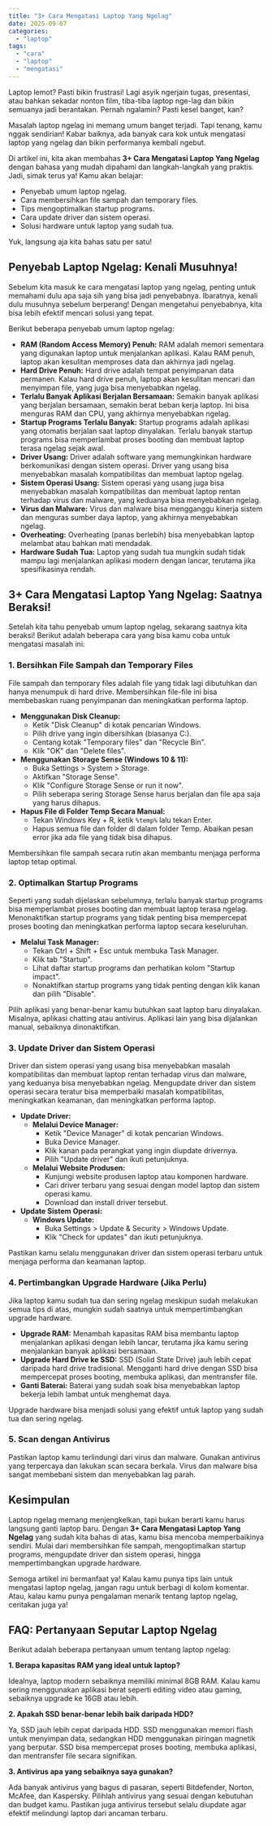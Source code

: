 ```yaml
---
title: "3+ Cara Mengatasi Laptop Yang Ngelag"
date: 2025-09-07
categories: 
  - "laptop"
tags: 
  - "cara"
  - "laptop"
  - "mengatasi"
---
```


Laptop lemot? Pasti bikin frustrasi! Lagi asyik ngerjain tugas, presentasi, atau bahkan sekadar nonton film, tiba-tiba laptop nge-lag dan bikin semuanya jadi berantakan. Pernah ngalamin? Pasti kesel banget, kan?

Masalah laptop ngelag ini memang umum banget terjadi. Tapi tenang, kamu nggak sendirian! Kabar baiknya, ada banyak cara kok untuk mengatasi laptop yang ngelag dan bikin performanya kembali ngebut.

Di artikel ini, kita akan membahas **3+ Cara Mengatasi Laptop Yang Ngelag** dengan bahasa yang mudah dipahami dan langkah-langkah yang praktis. Jadi, simak terus ya! Kamu akan belajar:

- Penyebab umum laptop ngelag.
- Cara membersihkan file sampah dan temporary files.
- Tips mengoptimalkan startup programs.
- Cara update driver dan sistem operasi.
- Solusi hardware untuk laptop yang sudah tua.

Yuk, langsung aja kita bahas satu per satu!

## Penyebab Laptop Ngelag: Kenali Musuhnya!

Sebelum kita masuk ke cara mengatasi laptop yang ngelag, penting untuk memahami dulu apa saja sih yang bisa jadi penyebabnya. Ibaratnya, kenali dulu musuhnya sebelum berperang! Dengan mengetahui penyebabnya, kita bisa lebih efektif mencari solusi yang tepat.

Berikut beberapa penyebab umum laptop ngelag:

- **RAM (Random Access Memory) Penuh:** RAM adalah memori sementara yang digunakan laptop untuk menjalankan aplikasi. Kalau RAM penuh, laptop akan kesulitan memproses data dan akhirnya jadi ngelag.
- **Hard Drive Penuh:** Hard drive adalah tempat penyimpanan data permanen. Kalau hard drive penuh, laptop akan kesulitan mencari dan menyimpan file, yang juga bisa menyebabkan ngelag.
- **Terlalu Banyak Aplikasi Berjalan Bersamaan:** Semakin banyak aplikasi yang berjalan bersamaan, semakin berat beban kerja laptop. Ini bisa menguras RAM dan CPU, yang akhirnya menyebabkan ngelag.
- **Startup Programs Terlalu Banyak:** Startup programs adalah aplikasi yang otomatis berjalan saat laptop dinyalakan. Terlalu banyak startup programs bisa memperlambat proses booting dan membuat laptop terasa ngelag sejak awal.
- **Driver Usang:** Driver adalah software yang memungkinkan hardware berkomunikasi dengan sistem operasi. Driver yang usang bisa menyebabkan masalah kompatibilitas dan membuat laptop ngelag.
- **Sistem Operasi Usang:** Sistem operasi yang usang juga bisa menyebabkan masalah kompatibilitas dan membuat laptop rentan terhadap virus dan malware, yang keduanya bisa menyebabkan ngelag.
- **Virus dan Malware:** Virus dan malware bisa mengganggu kinerja sistem dan menguras sumber daya laptop, yang akhirnya menyebabkan ngelag.
- **Overheating:** Overheating (panas berlebih) bisa menyebabkan laptop melambat atau bahkan mati mendadak.
- **Hardware Sudah Tua:** Laptop yang sudah tua mungkin sudah tidak mampu lagi menjalankan aplikasi modern dengan lancar, terutama jika spesifikasinya rendah.

## 3+ Cara Mengatasi Laptop Yang Ngelag: Saatnya Beraksi!

Setelah kita tahu penyebab umum laptop ngelag, sekarang saatnya kita beraksi! Berikut adalah beberapa cara yang bisa kamu coba untuk mengatasi masalah ini:

### 1\. Bersihkan File Sampah dan Temporary Files

File sampah dan temporary files adalah file yang tidak lagi dibutuhkan dan hanya menumpuk di hard drive. Membersihkan file-file ini bisa membebaskan ruang penyimpanan dan meningkatkan performa laptop.

- **Menggunakan Disk Cleanup:**
    - Ketik "Disk Cleanup" di kotak pencarian Windows.
    - Pilih drive yang ingin dibersihkan (biasanya C:).
    - Centang kotak "Temporary files" dan "Recycle Bin".
    - Klik "OK" dan "Delete files".
- **Menggunakan Storage Sense (Windows 10 & 11):**
    - Buka Settings > System > Storage.
    - Aktifkan "Storage Sense".
    - Klik "Configure Storage Sense or run it now".
    - Pilih seberapa sering Storage Sense harus berjalan dan file apa saja yang harus dihapus.
- **Hapus File di Folder Temp Secara Manual:**
    - Tekan Windows Key + R, ketik `%temp%` lalu tekan Enter.
    - Hapus semua file dan folder di dalam folder Temp. Abaikan pesan error jika ada file yang tidak bisa dihapus.

Membersihkan file sampah secara rutin akan membantu menjaga performa laptop tetap optimal.

### 2\. Optimalkan Startup Programs

Seperti yang sudah dijelaskan sebelumnya, terlalu banyak startup programs bisa memperlambat proses booting dan membuat laptop terasa ngelag. Menonaktifkan startup programs yang tidak penting bisa mempercepat proses booting dan meningkatkan performa laptop secara keseluruhan.

- **Melalui Task Manager:**
    - Tekan Ctrl + Shift + Esc untuk membuka Task Manager.
    - Klik tab "Startup".
    - Lihat daftar startup programs dan perhatikan kolom "Startup impact".
    - Nonaktifkan startup programs yang tidak penting dengan klik kanan dan pilih "Disable".

Pilih aplikasi yang benar-benar kamu butuhkan saat laptop baru dinyalakan. Misalnya, aplikasi chatting atau antivirus. Aplikasi lain yang bisa dijalankan manual, sebaiknya dinonaktifkan.

### 3\. Update Driver dan Sistem Operasi

Driver dan sistem operasi yang usang bisa menyebabkan masalah kompatibilitas dan membuat laptop rentan terhadap virus dan malware, yang keduanya bisa menyebabkan ngelag. Mengupdate driver dan sistem operasi secara teratur bisa memperbaiki masalah kompatibilitas, meningkatkan keamanan, dan meningkatkan performa laptop.

- **Update Driver:**
    - **Melalui Device Manager:**
        - Ketik "Device Manager" di kotak pencarian Windows.
        - Buka Device Manager.
        - Klik kanan pada perangkat yang ingin diupdate drivernya.
        - Pilih "Update driver" dan ikuti petunjuknya.
    - **Melalui Website Produsen:**
        - Kunjungi website produsen laptop atau komponen hardware.
        - Cari driver terbaru yang sesuai dengan model laptop dan sistem operasi kamu.
        - Download dan install driver tersebut.
- **Update Sistem Operasi:**
    - **Windows Update:**
        - Buka Settings > Update & Security > Windows Update.
        - Klik "Check for updates" dan ikuti petunjuknya.

Pastikan kamu selalu menggunakan driver dan sistem operasi terbaru untuk menjaga performa dan keamanan laptop.

### 4\. Pertimbangkan Upgrade Hardware (Jika Perlu)

Jika laptop kamu sudah tua dan sering ngelag meskipun sudah melakukan semua tips di atas, mungkin sudah saatnya untuk mempertimbangkan upgrade hardware.

- **Upgrade RAM:** Menambah kapasitas RAM bisa membantu laptop menjalankan aplikasi dengan lebih lancar, terutama jika kamu sering menjalankan banyak aplikasi bersamaan.
- **Upgrade Hard Drive ke SSD:** SSD (Solid State Drive) jauh lebih cepat daripada hard drive tradisional. Mengganti hard drive dengan SSD bisa mempercepat proses booting, membuka aplikasi, dan mentransfer file.
- **Ganti Baterai:** Baterai yang sudah soak bisa menyebabkan laptop bekerja lebih lambat untuk menghemat daya.

Upgrade hardware bisa menjadi solusi yang efektif untuk laptop yang sudah tua dan sering ngelag.

### 5\. Scan dengan Antivirus

Pastikan laptop kamu terlindungi dari virus dan malware. Gunakan antivirus yang terpercaya dan lakukan scan secara berkala. Virus dan malware bisa sangat membebani sistem dan menyebabkan lag parah.

## Kesimpulan

Laptop ngelag memang menjengkelkan, tapi bukan berarti kamu harus langsung ganti laptop baru. Dengan **3+ Cara Mengatasi Laptop Yang Ngelag** yang sudah kita bahas di atas, kamu bisa mencoba memperbaikinya sendiri. Mulai dari membersihkan file sampah, mengoptimalkan startup programs, mengupdate driver dan sistem operasi, hingga mempertimbangkan upgrade hardware.

Semoga artikel ini bermanfaat ya! Kalau kamu punya tips lain untuk mengatasi laptop ngelag, jangan ragu untuk berbagi di kolom komentar. Atau, kalau kamu punya pengalaman menarik tentang laptop ngelag, ceritakan juga ya!

## FAQ: Pertanyaan Seputar Laptop Ngelag

Berikut adalah beberapa pertanyaan umum tentang laptop ngelag:

**1\. Berapa kapasitas RAM yang ideal untuk laptop?**

Idealnya, laptop modern sebaiknya memiliki minimal 8GB RAM. Kalau kamu sering menggunakan aplikasi berat seperti editing video atau gaming, sebaiknya upgrade ke 16GB atau lebih.

**2\. Apakah SSD benar-benar lebih baik daripada HDD?**

Ya, SSD jauh lebih cepat daripada HDD. SSD menggunakan memori flash untuk menyimpan data, sedangkan HDD menggunakan piringan magnetik yang berputar. SSD bisa mempercepat proses booting, membuka aplikasi, dan mentransfer file secara signifikan.

**3\. Antivirus apa yang sebaiknya saya gunakan?**

Ada banyak antivirus yang bagus di pasaran, seperti Bitdefender, Norton, McAfee, dan Kaspersky. Pilihlah antivirus yang sesuai dengan kebutuhan dan budget kamu. Pastikan juga antivirus tersebut selalu diupdate agar efektif melindungi laptop dari ancaman terbaru.
